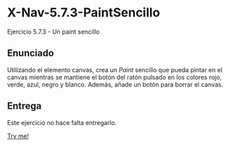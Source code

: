 # X-Nav-5.7.3-PaintSencillo
Ejercicio 5.7.3 - Un paint sencillo

## Enunciado

Utilizando el elemento canvas, crea un <i>Paint</i> sencillo que pueda pintar en el canvas mientras se mantiene el botón del ratón pulsado en los colores rojo, verde, azul, negro y blanco. Además, añade un botón para borrar el canvas.

## Entrega

Este ejercicio no hace falta entregarlo.

[Try me!](https://merinhunter.github.io/X-Nav-5.7.3-PaintSencillo/paint.html)

